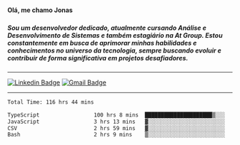 <h4 align="left">Olá, me chamo Jonas</h4>

###

<h5 align="left">Sou um desenvolvedor dedicado, atualmente cursando Análise e Desenvolvimento de Sistemas e também  estagiário na At Group. Estou constantemente em busca de aprimorar minhas habilidades e conhecimentos no universo da tecnologia, sempre buscando evoluir e contribuir de forma significativa em projetos desafiadores.</h5>

###
<hr>

[![Linkedin Badge](https://img.shields.io/badge/-Jonas%20Neto-065535?style=flat-square&logo=Linkedin&logoColor=white&link=https://www.linkedin.com/in/jonas-nogueira-neto/)](https://www.linkedin.com/in/jonas-nogueira-neto/)
[![Gmail Badge](https://img.shields.io/badge/-nogueiraneto.jonas@gmail.com-065535?style=flat-square&logo=Gmail&logoColor=white&link=mailto:diego.schell.f@gmail.com)](mailto:diego.schell.f@gmail.com)
<hr>
<!--START_SECTION:waka-->

```txt
Total Time: 116 hrs 44 mins

TypeScript                 100 hrs 8 mins  █████████████████████▒░░░   85.03 %
JavaScript                 3 hrs 13 mins   ▓░░░░░░░░░░░░░░░░░░░░░░░░   02.74 %
CSV                        2 hrs 59 mins   ▓░░░░░░░░░░░░░░░░░░░░░░░░   02.54 %
Bash                       2 hrs 9 mins    ▒░░░░░░░░░░░░░░░░░░░░░░░░   01.83 %
```

<!--END_SECTION:waka-->
###
